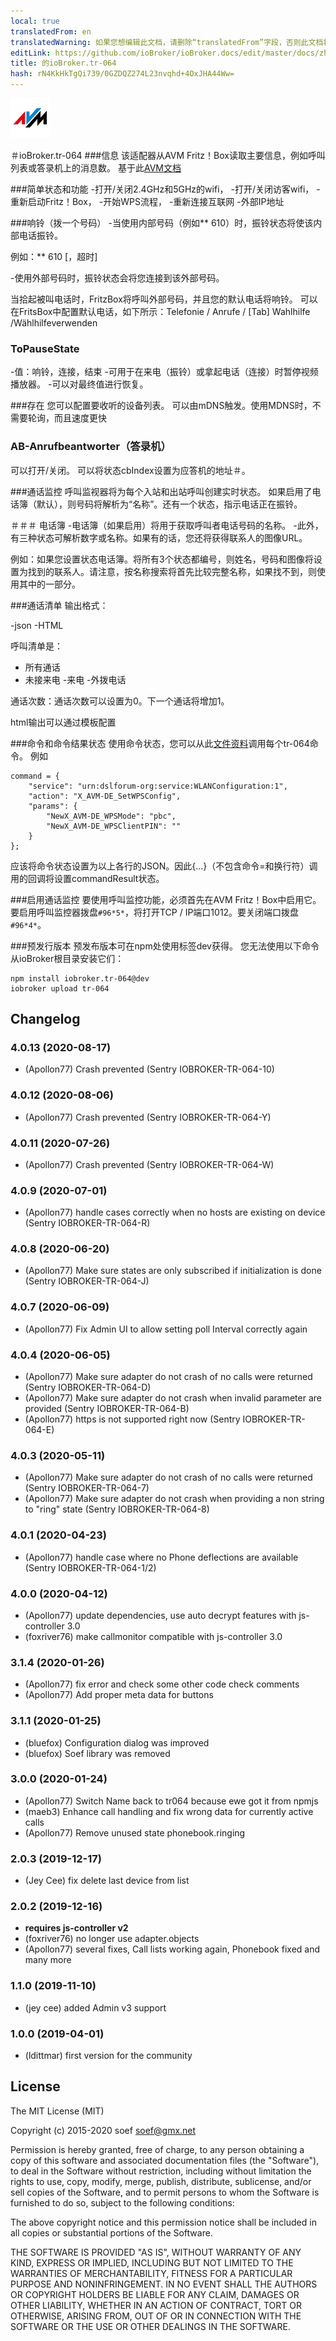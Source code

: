 ```yaml
---
local: true
translatedFrom: en
translatedWarning: 如果您想编辑此文档，请删除“translatedFrom”字段，否则此文档将再次自动翻译
editLink: https://github.com/ioBroker/ioBroker.docs/edit/master/docs/zh-cn/adapterref/iobroker.tr-064/README.md
title: 的ioBroker.tr-064
hash: rN4KkHkTgQi739/0GZDQZ274L23nvqhd+4OxJHA44Ww=
---
```

![商标](../../../en/adapterref/iobroker.tr-064/media/tr-064.png)

＃ioBroker.tr-064
###信息
该适配器从AVM Fritz！Box读取主要信息，例如呼叫列表或答录机上的消息数。
基于此[AVM文档](https://avm.de/service/schnittstellen/)

###简单状态和功能
-打开/关闭2.4GHz和5GHz的wifi，
-打开/关闭访客wifi，
-重新启动Fritz！Box，
-开始WPS流程，
-重新连接互联网
-外部IP地址

###响铃（拨一个号码）
-当使用内部号码（例如** 610）时，振铃状态将使该内部电话振铃。

例如：** 610 [，超时]

-使用外部号码时，振铃状态会将您连接到该外部号码。

当拾起被叫电话时，FritzBox将呼叫外部号码，并且您的默认电话将响铃。
可以在FritsBox中配置默认电话，如下所示：Telefonie / Anrufe / [Tab] Wahlhilfe /Wählhilfeverwenden

### ToPauseState
-值：响铃，连接，结束
-可用于在来电（振铃）或拿起电话（连接）时暂停视频播放器。
-可以对最终值进行恢复。

###存在
您可以配置要收听的设备列表。
可以由mDNS触发。使用MDNS时，不需要轮询，而且速度更快

### AB-Anrufbeantworter（答录机）
可以打开/关闭。
可以将状态cbIndex设置为应答机的地址＃。

###通话监控
呼叫监视器将为每个入站和出站呼叫创建实时状态。
如果启用了电话簿（默认），则号码将解析为“名称”。还有一个状态，指示电话正在振铃。

＃＃＃ 电话簿
-电话簿（如果启用）将用于获取呼叫者电话号码的名称。
-此外，有三种状态可解析数字或名称。如果有的话，您还将获得联系人的图像URL。

  例如：如果您设置状态电话簿。将所有3个状态都编号，则姓名，号码和图像将设置为找到的联系人。请注意，按名称搜索将首先比较完整名称，如果找不到，则使用其中的一部分。

###通话清单
输出格式：

-json
-HTML

呼叫清单是：

- 所有通话
- 未接来电
-来电
-外拨电话

通话次数：通话次数可以设置为0。下一个通话将增加1。

html输出可以通过模板配置

###命令和命令结果状态
使用命令状态，您可以从此[文件资料](https://avm.de/service/schnittstellen/)调用每个tr-064命令。
例如

```
command = {
    "service": "urn:dslforum-org:service:WLANConfiguration:1",
    "action": "X_AVM-DE_SetWPSConfig",
    "params": {
        "NewX_AVM-DE_WPSMode": "pbc",
        "NewX_AVM-DE_WPSClientPIN": ""
    }
};
```

应该将命令状态设置为以上各行的JSON。因此{...}（不包含命令=和换行符）调用的回调将设置commandResult状态。

###启用通话监控
要使用呼叫监控功能，必须首先在AVM Fritz！Box中启用它。
要启用呼叫监控器拨盘```#96*5*```，将打开TCP / IP端口1012。要关闭端口拨盘```#96*4*```。

###预发行版本
预发布版本可在npm处使用标签dev获得。
您无法使用以下命令从ioBroker根目录安装它们：

```
npm install iobroker.tr-064@dev
iobroker upload tr-064
```

## Changelog

### 4.0.13 (2020-08-17)
* (Apollon77) Crash prevented (Sentry IOBROKER-TR-064-10)

### 4.0.12 (2020-08-06)
* (Apollon77) Crash prevented (Sentry IOBROKER-TR-064-Y)

### 4.0.11 (2020-07-26)
* (Apollon77) Crash prevented (Sentry IOBROKER-TR-064-W)

### 4.0.9 (2020-07-01)
* (Apollon77) handle cases correctly when no hosts are existing on device (Sentry IOBROKER-TR-064-R)

### 4.0.8 (2020-06-20)
* (Apollon77) Make sure states are only subscribed if initialization is done (Sentry IOBROKER-TR-064-J)

### 4.0.7 (2020-06-09)
* (Apollon77) Fix Admin UI to allow setting poll Interval correctly again

### 4.0.4 (2020-06-05)
* (Apollon77) Make sure adapter do not crash of no calls were returned (Sentry IOBROKER-TR-064-D)
* (Apollon77) Make sure adapter do not crash when invalid parameter are provided (Sentry IOBROKER-TR-064-B)
* (Apollon77) https is not supported right now (Sentry IOBROKER-TR-064-E)

### 4.0.3 (2020-05-11)
* (Apollon77) Make sure adapter do not crash of no calls were returned (Sentry IOBROKER-TR-064-7)
* (Apollon77) Make sure adapter do not crash when providing a non string to "ring" state (Sentry IOBROKER-TR-064-8) 

### 4.0.1 (2020-04-23)
* (Apollon77) handle case where no Phone deflections are available (Sentry IOBROKER-TR-064-1/2)

### 4.0.0 (2020-04-12)
* (Apollon77) update dependencies, use auto decrypt features with js-controller 3.0
* (foxriver76) make callmonitor compatible with js-controller 3.0

### 3.1.4 (2020-01-26)
* (Apollon77) fix error and check some other code check comments
* (Apollon77) Add proper meta data for buttons

### 3.1.1 (2020-01-25)
* (bluefox) Configuration dialog was improved
* (bluefox) Soef library was removed

### 3.0.0 (2020-01-24)
* (Apollon77) Switch Name back to tr064 because ewe got it from npmjs
* (maeb3) Enhance call handling and fix wrong data for currently active calls 
* (Apollon77) Remove unused state phonebook.ringing

### 2.0.3 (2019-12-17)
* (Jey Cee) fix delete last device from list

### 2.0.2 (2019-12-16)
* __requires js-controller v2__
* (foxriver76) no longer use adapter.objects
* (Apollon77) several fixes, Call lists working again, Phonebook fixed and many more

### 1.1.0 (2019-11-10)
* (jey cee) added Admin v3 support

### 1.0.0 (2019-04-01)
* (ldittmar) first version for the community

## License
The MIT License (MIT)

Copyright (c) 2015-2020 soef <soef@gmx.net>

Permission is hereby granted, free of charge, to any person obtaining a copy
of this software and associated documentation files (the "Software"), to deal
in the Software without restriction, including without limitation the rights
to use, copy, modify, merge, publish, distribute, sublicense, and/or sell
copies of the Software, and to permit persons to whom the Software is
furnished to do so, subject to the following conditions:

The above copyright notice and this permission notice shall be included in
all copies or substantial portions of the Software.

THE SOFTWARE IS PROVIDED "AS IS", WITHOUT WARRANTY OF ANY KIND, EXPRESS OR
IMPLIED, INCLUDING BUT NOT LIMITED TO THE WARRANTIES OF MERCHANTABILITY,
FITNESS FOR A PARTICULAR PURPOSE AND NONINFRINGEMENT. IN NO EVENT SHALL THE
AUTHORS OR COPYRIGHT HOLDERS BE LIABLE FOR ANY CLAIM, DAMAGES OR OTHER
LIABILITY, WHETHER IN AN ACTION OF CONTRACT, TORT OR OTHERWISE, ARISING FROM,
OUT OF OR IN CONNECTION WITH THE SOFTWARE OR THE USE OR OTHER DEALINGS IN
THE SOFTWARE.